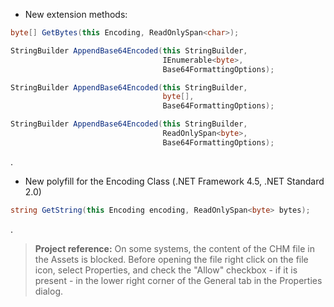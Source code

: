 - New extension methods:
```csharp
byte[] GetBytes(this Encoding, ReadOnlySpan<char>);

StringBuilder AppendBase64Encoded(this StringBuilder,
                                  IEnumerable<byte>,
                                  Base64FormattingOptions);

StringBuilder AppendBase64Encoded(this StringBuilder,
                                  byte[],
                                  Base64FormattingOptions);

StringBuilder AppendBase64Encoded(this StringBuilder,
                                  ReadOnlySpan<byte>,
                                  Base64FormattingOptions);
```
.
- New polyfill for the Encoding Class (.NET Framework 4.5, .NET Standard 2.0)
```csharp
string GetString(this Encoding encoding, ReadOnlySpan<byte> bytes);
```

.
> **Project reference:** On some systems, the content of the CHM file in the Assets is blocked. Before opening the file right click on the file icon, select Properties, and check the "Allow" checkbox - if it is present - in the lower right corner of the General tab in the Properties dialog.